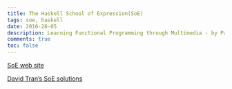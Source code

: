 ```yaml
---
title: The Haskell School of Expression(SoE)
tags: soe, haskell
date: 2016-26-05
description: Learning Functional Programming through Multimedia - by Paul Hudak
comments: true
toc: false
---
```


[SoE web site](http://www.cs.yale.edu/homes/hudak/SOE/)

[David Tran’s SoE solutions](http://davidtran.doublegifts.com/blog/?page_id=28)